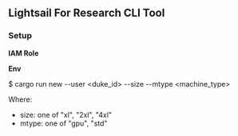 ## Lightsail For Research CLI Tool

### Setup

**IAM Role**

**Env**


$ cargo run new --user <duke_id> --size <size> --mtype <machine_type>

Where:
* size: one of "xl", "2xl", "4xl"
* mtype: one of "gpu", "std"